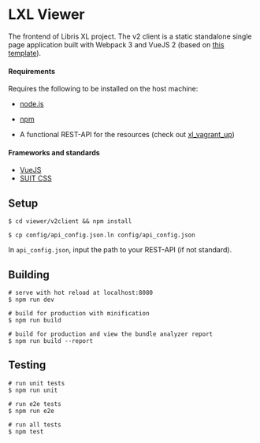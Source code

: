 # LXL Viewer
The frontend of Libris XL project. The v2 client is a static standalone single page application built with Webpack 3 and VueJS 2 (based on [this template](http://vuejs-templates.github.io/webpack/)).

#### Requirements

Requires the following to be installed on the host machine:

* [node.js](http://nodejs.org/) 
* [npm](https://www.npmjs.com/)

* A functional REST-API for the resources (check out [xl_vagrant_up](https://github.com/libris/xl_vagrant_up))


#### Frameworks and standards
* [VueJS](https://vuejs.org/)
* [SUIT CSS](https://suitcss.github.io/)

## Setup

    $ cd viewer/v2client && npm install

    $ cp config/api_config.json.ln config/api_config.json

In `api_config.json`, input the path to your REST-API (if not standard).


## Building

```
# serve with hot reload at localhost:8080
$ npm run dev

# build for production with minification
$ npm run build

# build for production and view the bundle analyzer report
$ npm run build --report
```

## Testing

```
# run unit tests
$ npm run unit

# run e2e tests
$ npm run e2e

# run all tests
$ npm test
```
